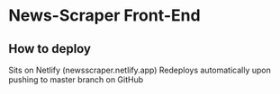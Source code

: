 # News-Scraper Front-End

## How to deploy

Sits on Netlify (newsscraper.netlify.app)
Redeploys automatically upon pushing to master branch on GitHub
